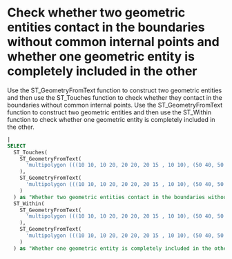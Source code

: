 # Check whether two geometric entities contact in the boundaries without common internal points and whether one geometric entity is completely included in the other

Use the ST_GeometryFromText function to construct two geometric entities and then use the ST_Touches function to check whether they contact in the boundaries without common internal points.
Use the ST_GeometryFromText function to construct two geometric entities and then use the ST_Within function to check whether one geometric entity is completely included in the other.

```SQL
|
SELECT
  ST_Touches(
    ST_GeometryFromText(
      'multipolygon (((10 10, 10 20, 20 20, 20 15 , 10 10), (50 40, 50 50, 60 50, 60 40, 50 40)))'
    ),
    ST_GeometryFromText(
      'multipolygon (((10 10, 10 20, 20 20, 20 15 , 10 10), (50 40, 50 50, 60 50, 60 40, 50 50)))'
    )
  ) as "Whether two geometric entities contact in the boundaries without common internal points",
  ST_Within(
    ST_GeometryFromText(
      'multipolygon (((10 10, 10 20, 20 20, 20 15 , 10 10), (50 40, 50 50, 60 50, 60 40, 50 40)))'
    ),
    ST_GeometryFromText(
      'multipolygon (((10 10, 10 20, 20 20, 20 15 , 10 10), (50 40, 50 50, 60 50, 60 40, 50 50)))'
    )
  ) as "Whether one geometric entity is completely included in the other"
```
